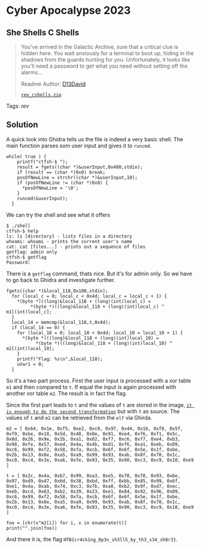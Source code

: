 # Cyber Apocalypse 2023

## She Shells C Shells

> You've arrived in the Galactic Archive, sure that a critical clue is hidden here. You wait anxiously for a terminal to boot up, hiding in the shadows from the guards hunting for you. Unfortunately, it looks like you'll need a password to get what you need without setting off the alarms...
>
>  Readme Author: [D13David](https://github.com/D13David)
>
> [`rev_cshells.zip`](rev_cshells.zip)

Tags: _rev_

## Solution
A quick look into Ghidra tells us the file is indeed a very basic shell. The main function parses som user input and gives it to `runcmd`.

```
while( true ) {
    printf("ctfsh-$ ");
    result = fgets((char *)&userInput,0x400,stdin);
    if (result == (char *)0x0) break;
    posOfNewLine = strchr((char *)&userInput,10);
    if (posOfNewLine != (char *)0x0) {
      *posOfNewLine = '\0';
    }
    runcmd(&userInput);
  }
```
We can try the shell and see what it offers
```
$ ./shell 
ctfsh-$ help
ls: ls [directory] - lists files in a directory
whoami: whoami - prints the current user's name
cat: cat [files...] - prints out a sequence of files
getflag: admin only
ctfsh-$ getflag
Password:
```

There is a `getflag` command, thats nice. But it's for admin only. So we have to go back to Ghidra and investigate further.

```
fgets((char *)&local_118,0x100,stdin);
  for (local_c = 0; local_c < 0x4d; local_c = local_c + 1) {
    *(byte *)((long)&local_118 + (long)(int)local_c) =
         *(byte *)((long)&local_118 + (long)(int)local_c) ^ m1[(int)local_c];
  }
  local_14 = memcmp(&local_118,t,0x4d);
  if (local_14 == 0) {
    for (local_10 = 0; local_10 < 0x4d; local_10 = local_10 + 1) {
      *(byte *)((long)&local_118 + (long)(int)local_10) =
           *(byte *)((long)&local_118 + (long)(int)local_10) ^ m2[(int)local_10];
    }
    printf("Flag: %s\n",&local_118);
    uVar1 = 0;
  }
```

So it's a two part process. First the user input is processed with a xor table `m1` and then compared to `t`. If equal the input is again processed with another xor table `m2`. The result is in fact the flag.

Since the first part leads to `t` and the values of `t` are stored in the image, [`it is enough to do the second transformation`](decode.py) but with `t` as source. The values of `t` and `m2` can be retrieved from the `elf` via Ghirda.

```
m2 = [ 0x64, 0x1e, 0xf5, 0xe2, 0xc0, 0x97, 0x44, 0x1b, 0xf8, 0x5f, 0xf9, 0xbe, 0x18, 0x5d, 0x48, 0x8e, 0x91, 0xe4, 0xf6, 0xf1, 0x5c, 0x8d, 0x26, 0x9e, 0x2b, 0xa1, 0x02, 0xf7, 0xc6, 0xf7, 0xe4, 0xb3, 0x98, 0xfe, 0x57, 0xed, 0x4a, 0x4b, 0xd1, 0xf6, 0xa1, 0xeb, 0x09, 0xc6, 0x99, 0xf2, 0x58, 0xfa, 0xcb, 0x6f, 0x6f, 0x5e, 0x1f, 0xbe, 0x2b, 0x13, 0x8e, 0xa5, 0xa9, 0x99, 0x93, 0xab, 0x8f, 0x70, 0x1c, 0xc0, 0xc4, 0x3e, 0xa6, 0xfe, 0x93, 0x35, 0x90, 0xc3, 0xc9, 0x10, 0xe9 ]

t = [ 0x2c, 0x4a, 0xb7, 0x99, 0xa3, 0xe5, 0x70, 0x78, 0x93, 0x6e, 0x97, 0xd9, 0x47, 0x6d, 0x38, 0xbd, 0xff, 0xbb, 0x85, 0x99, 0x6f, 0xe1, 0x4a, 0xab, 0x74, 0xc3, 0x7b, 0xa8, 0xb2, 0x9f, 0xd7, 0xec, 0xeb, 0xcd, 0x63, 0xb2, 0x39, 0x23, 0xe1, 0x84, 0x92, 0x96, 0x09, 0xc6, 0x99, 0xf2, 0x58, 0xfa, 0xcb, 0x6f, 0x6f, 0x5e, 0x1f, 0xbe, 0x2b, 0x13, 0x8e, 0xa5, 0xa9, 0x99, 0x93, 0xab, 0x8f, 0x70, 0x1c, 0xc0, 0xc4, 0x3e, 0xa6, 0xfe, 0x93, 0x35, 0x90, 0xc3, 0xc9, 0x10, 0xe9 ]

foo = [chr(x^m2[i]) for i, x in enumerate(t)]
print("".join(foo))
```

And there it is, the flag `HTB{cr4ck1ng_0p3n_sh3ll5_by_th3_s34_sh0r3}`.